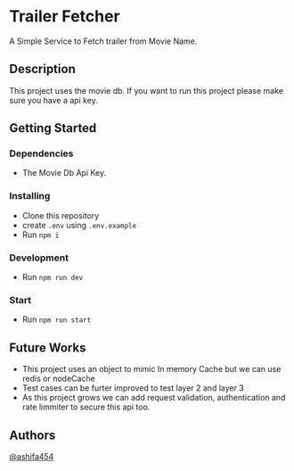 # Trailer Fetcher

A Simple Service to Fetch trailer from Movie Name.

## Description

This project uses the movie db. If you want to run this project please make sure you have a api key.

## Getting Started

### Dependencies

* The Movie Db Api Key.


### Installing

* Clone this repository
* create ```.env``` using ```.env.example```
* Run ``` npm i ```

### Development

* Run ```npm run dev```

### Start 

* Run ```npm run start```

## Future Works
* This project uses an object to mimic In memory Cache but we can use redis or nodeCache
* Test cases can be furter improved to test layer 2 and layer 3 
* As this project grows we can add request validation, authentication and rate limmiter to secure this api too.

## Authors

[@ashifa454](https://www.linkedin.com/in/ashifa454)
